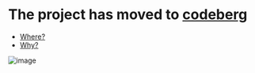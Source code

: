 # The project has moved to [codeberg](https://codeberg.org/highghlow/SocketTools)
- [Where?](https://codeberg.org/highghlow/SocketTools/)
- [Why?](https://sfconservancy.org/GiveUpGitHub/)

![image](https://github.com/user-attachments/assets/45d80320-cb3c-452b-a59d-135d294d061a)
